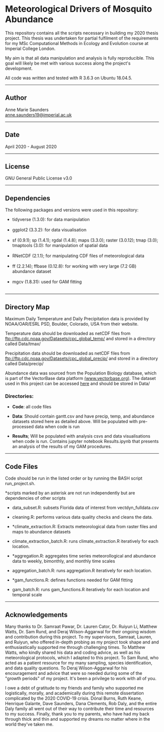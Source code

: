  # Meteorological Drivers of Mosquito Abundance
This repository contains all the scripts necessary in building my 2020 thesis project. This thesis was undertaken for partial fulfilment of the requirements for my MSc Computational Methods in Ecology and Evolution course at Imperial College London. 

My aim is that all data manipulation and analysis is fully reproducible. This goal will likely be met with various success along the project's development. 

All code was written and tested with R 3.6.3 on Ubuntu 18.04.5.


****
## Author 
Anne Marie Saunders<br/>anne.saunders19@imperial.ac.uk 
****
## Date
April 2020 - August 2020
****
## License
GNU General Public License v3.0
****
## Dependencies

The following packages and versions were used in this repository:

* tidyverse (1.3.0): for data manipulation <br/><br/>
* ggplot2 (3.3.2): for data visualisation <br/><br/>
* sf (0.9.1); sp (1.4.1); rgdal (1.4.8); maps (3.3.0); raster (3.0.12); tmap (3.0); tmaptools (3.0): for manipulation of spatial data <br/><br/>
* RNetCDF (2.1.1); for manipulating CDF files of meteorological data <br/><br/>
* ff (2.2.14); ffbase (0.12.8): for working with very large (7.2 GB) abundance dataset <br/><br/>
* mgcv (1.8.31): used for GAM fitting<br/><br/>

****
## Directory Map

Maximum Daily Temperature and Daily Precipitation data is provided by NOAA/OAR/ESRL PSD, Boulder, Colorado, USA from their website. 

Temperature data should be downloaded as netCDF files from ftp://ftp.cdc.noaa.gov/Datasets/cpc_global_temp/
and stored in a directory called Data/tmax/

Precipitation  data should be downloaded as netCDF files from ftp://ftp.cdc.noaa.gov/Datasets/cpc_global_precip/
and stored in a directory called Data/precip/

Abundance data was sourced from the Population Biology database, which is part of the VectorBase data platform [(www.vectorbase.org)](www.vectorbase.org). The dataset used in this project can be accessed [here](https://drive.google.com/file/d/13LzaOvaNRyyUYqjBty03HmXi187E0jWN/view?usp=sharing) and should be stored in Data/

### Directories:
* **Code**: all code files

* **Data**: Should contain gantt.csv and have precip, temp, and abundance datasets stored here as detailed above. Will be populated with pre-processed data when code is run

* **Results**; Will be populated with analysis csvs and data visualisations when code is run. Contains jupyter notebook Results.ipynb that presents an analysis of the results of my GAM procedures.

****
## Code Files

Code should be run in the listed order or by running the BASH script run_project.sh.

\*scripts marked by an asterisk are not run independently but are dependencies of other scripts

* data_subset.R: subsets Florida data of interest from vectdyn_fulldata.csv

* cleaning.R: performs various data quality checks and cleans the data.

* *climate_extraction.R: Extracts meteorological data from raster files and maps to abundance datasets

* climate_extraction_batch.R: runs climate_extraction.R iteratively for each location. 

* \*aggregation.R: aggregates time series meteorollogical and abundance data to weekly, bimonthly, and monthly time scales

* aggregation_batch.R: runs aggregation.R iteratively for each location.

* \*gam_functions.R: defines functions needed for GAM fitting

* gam_batch.R: runs gam_functions.R iteratively for each location and temporal scale

****
## Acknowledgements
Many thanks to Dr. Samraat Pawar, Dr. Lauren Cator, Dr. Ruiyun Li, Matthew Watts, Dr. Sam Rund, and Deraj Wilson-Aggarwal for their ongoing wisdom and contribution during this project. To my supervisors, Samraat, Lauren, and Ruiyun, who offered in-depth probing as my project took shape and and enthusiastically supported me through challenging times. To Matthew Watts, who kindly shared his data and coding advice, as well as his meteorological protocols, which I adapted to this project. To Sam Rund, who acted as a patient resource for my many sampling, species identification, and data quality questions. To Deraj Wilson-Aggarwal for his encouragement and advice that were so needed during some of the "growth periods" of my project. It's been a privilege to work with all of you.

I owe a debt of gratitude to my friends and family who supported me logistically, morally, and academically during this remote dissertation complicated by the 2020 COVID-19 crisis. Dónal Burns, Ruth Keane, Henrique Galante, Dave Saunders, Dana Clements, Rob Daly, and the entire Daly family all went out of their way to contribute their time and resources to my success. Finally, thank you to my parents, who have had my back through thick and thin and supported my dreams no matter where in the world they've taken me. 


